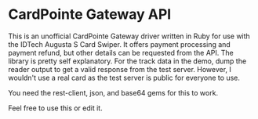 # CardPointe Gateway API

This is an unofficial CardPointe Gateway driver written in Ruby for use with the IDTech Augusta S Card Swiper. It offers payment processing and payment refund, but other details can be requested from the API. The library is pretty self explanatory. For the track data in the demo, dump the reader output to get a valid response from the test server. However, I wouldn't use a real card as the test server is public for everyone to use.

You need the rest-client, json, and base64 gems for this to work.

Feel free to use this or edit it.